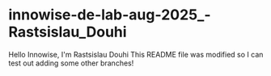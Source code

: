 # innowise-de-lab-aug-2025_-Rastsislau_Douhi
Hello Innowise, I'm Rastsislau Douhi
This README file was modified so I can test out adding some other branches!